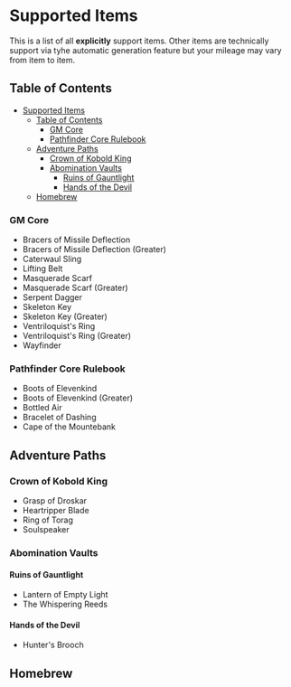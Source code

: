 # Supported Items
This is a list of all **explicitly** support items. Other items are technically support via tyhe automatic generation feature but your mileage may vary from item to item.
## Table of Contents
- [Supported Items](#supported-items)
  - [Table of Contents](#table-of-contents)
    - [GM Core](#gm-core)
    - [Pathfinder Core Rulebook](#pathfinder-core-rulebook)
  - [Adventure Paths](#adventure-paths)
    - [Crown of Kobold King](#crown-of-kobold-king)
    - [Abomination Vaults](#abomination-vaults)
      - [Ruins of Gauntlight](#ruins-of-gauntlight)
      - [Hands of the Devil](#hands-of-the-devil)
  - [Homebrew](#homebrew)

### GM Core
- Bracers of Missile Deflection
- Bracers of Missile Deflection (Greater)
- Caterwaul Sling
- Lifting Belt
- Masquerade Scarf
- Masquerade Scarf (Greater)
- Serpent Dagger
- Skeleton Key
- Skeleton Key (Greater)
- Ventriloquist's Ring
- Ventriloquist's Ring (Greater)
- Wayfinder
### Pathfinder Core Rulebook
- Boots of Elevenkind
- Boots of Elevenkind (Greater)
- Bottled Air
- Bracelet of Dashing
- Cape of the Mountebank

## Adventure Paths
### Crown of Kobold King
- Grasp of Droskar
- Heartripper Blade
- Ring of Torag
- Soulspeaker
### Abomination Vaults
#### Ruins of Gauntlight
- Lantern of Empty Light
- The Whispering Reeds
#### Hands of the Devil
- Hunter's Brooch

## Homebrew
